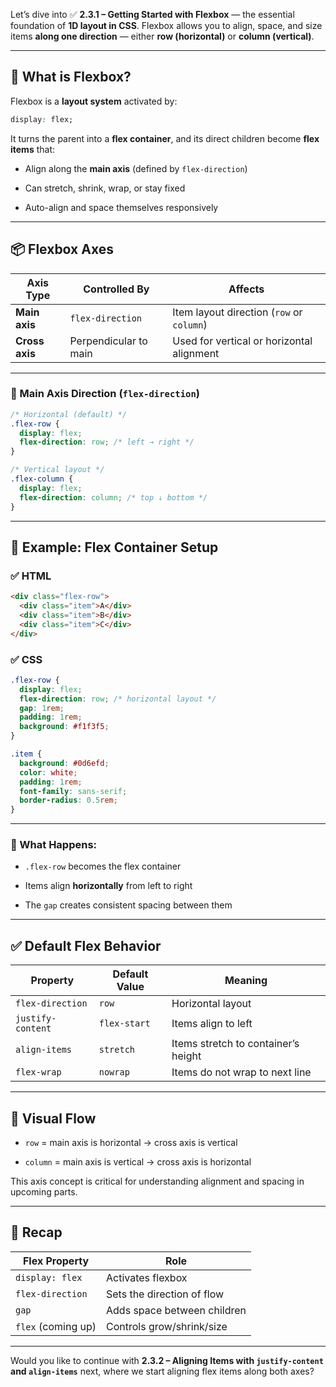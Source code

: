 Let’s dive into ✅ **2.3.1 – Getting Started with Flexbox** — the essential foundation of **1D layout in CSS**. Flexbox allows you to align, space, and size items **along one direction** — either **row (horizontal)** or **column (vertical)**.

---

## 🧠 What is Flexbox?

Flexbox is a **layout system** activated by:

```css
display: flex;
```

It turns the parent into a **flex container**, and its direct children become **flex items** that:

- Align along the **main axis** (defined by `flex-direction`)
    
- Can stretch, shrink, wrap, or stay fixed
    
- Auto-align and space themselves responsively
    

---

## 📦 Flexbox Axes

|Axis Type|Controlled By|Affects|
|---|---|---|
|**Main axis**|`flex-direction`|Item layout direction (`row` or `column`)|
|**Cross axis**|Perpendicular to main|Used for vertical or horizontal alignment|

---

### 🔁 Main Axis Direction (`flex-direction`)

```css
/* Horizontal (default) */
.flex-row {
  display: flex;
  flex-direction: row; /* left → right */
}

/* Vertical layout */
.flex-column {
  display: flex;
  flex-direction: column; /* top ↓ bottom */
}
```

---

## 🧪 Example: Flex Container Setup

### ✅ HTML

```html
<div class="flex-row">
  <div class="item">A</div>
  <div class="item">B</div>
  <div class="item">C</div>
</div>
```

### ✅ CSS

```css
.flex-row {
  display: flex;
  flex-direction: row; /* horizontal layout */
  gap: 1rem;
  padding: 1rem;
  background: #f1f3f5;
}

.item {
  background: #0d6efd;
  color: white;
  padding: 1rem;
  font-family: sans-serif;
  border-radius: 0.5rem;
}
```

---

### 🧠 What Happens:

- `.flex-row` becomes the flex container
    
- Items align **horizontally** from left to right
    
- The `gap` creates consistent spacing between them
    

---

## ✅ Default Flex Behavior

|Property|Default Value|Meaning|
|---|---|---|
|`flex-direction`|`row`|Horizontal layout|
|`justify-content`|`flex-start`|Items align to left|
|`align-items`|`stretch`|Items stretch to container’s height|
|`flex-wrap`|`nowrap`|Items do not wrap to next line|

---

## 🧠 Visual Flow

- `row` = main axis is horizontal → cross axis is vertical
    
- `column` = main axis is vertical → cross axis is horizontal
    

This axis concept is critical for understanding alignment and spacing in upcoming parts.

---

## 🔁 Recap

|Flex Property|Role|
|---|---|
|`display: flex`|Activates flexbox|
|`flex-direction`|Sets the direction of flow|
|`gap`|Adds space between children|
|`flex` (coming up)|Controls grow/shrink/size|

---

Would you like to continue with **2.3.2 – Aligning Items with `justify-content` and `align-items`** next, where we start aligning flex items along both axes?
